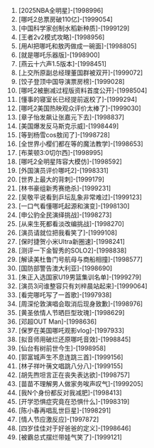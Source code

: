 
1. [2025NBA全明星]-[1998996]
1. [哪吒2总票房破110亿]-[1999054]
1. [中国科学家创制水稻新种质]-[1999129]
1. [王者2v2模式攻略]-[1998956]
1. [用AI把哪吒和敖丙做成一碗面]-[1998805]
1. [就是哪吒乐器版]-[1998900]
1. [燕云十六声1.5版本]-[1998451]
1. [上交所原副总经理董国群被双开]-[1999072]
1. [饺子登顶中国导演票房榜]-[1999028]
1. [哪吒2被删减过程版资料首度公开]-[1998504]
1. [懂事的寝室长已经提前返校了]-[1999294]
1. [哪吒2美国热映观众评价太棒了]-[1999030]
1. [章子怡发飙让张嘉元下去]-[1998837]
1. [美国爆发反马斯克示威]-[1998449]
1. [等到杨雪cos敖闰了]-[1998728]
1. [全世界小樱们都在等的魔法教学]-[1998653]
1. [布莱顿3:0切尔西]-[1998995]
1. [哪吒2全明星阵容大模仿]-[1998592]
1. [外国演员评价哪吒2]-[1998331]
1. [世界上最大的背刺]-[1999179]
1. [林书豪组新秀赛绝杀]-[1999231]
1. [吴敬平说看到乒坛乱象非常难过]-[1999123]
1. [一口气看懂哪吒起源和演变]-[1998130]
1. [申公豹全民演绎挑战]-[1998273]
1. [从来生死都看淡改编挑战]-[1998270]
1. [演员请就位把我看笑了]-[1999108]
1. [保时捷贺小米Ultra新圈速]-[1998241]
1. [测评一下金智秀的SOLO2]-[1998838]
1. [解读美杜鲁门号航母与商船相撞]-[1998577]
1. [国防部警告澳大利亚]-[1998690]
1. [朱正入选国家U19男篮集训名单]-[1999279]
1. [演员3问谁整容只有刘梓晨站起来]-[1999064]
1. [看完哪吒写了一首歌]-[1997938]
1. [周深伦敦演唱会取消后现身致歉]-[1998976]
1. [黄圣依情人节晒巨型玫瑰]-[1998629]
1. [邓超OUT Man]-[1998636]
1. [保罗在美国哪吒观影vlog]-[1997933]
1. [拟音师用破烂还原哪吒音效]-[1998845]
1. [仙台有树前世今生]-[1998958]
1. [郭富城声生不息连跳三首]-[1999156]
1. [林子祥叶蒨文唱跳八分八]-[1999155]
1. [胡先煦坦言正在丧失表达欲]-[1998757]
1. [苗苗不理解男人做家务唉声叹气]-[1999205]
1. [我N个身份都反对我减肥]-[1998413]
1. [开学恐惧症究竟在恐惧什么]-[1998319]
1. [陈小春再唱乱世巨星]-[1998291]
1. [情人节应激反应]-[1997872]
1. [四岁佳佳对于好爸爸的定义]-[1998646]
1. [被霸总式摆烂带娃气笑了]-[1999121]